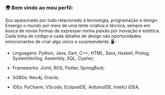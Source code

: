 ### 🌍 Bem vindo ao meu perfil: 

Sou apaixonado por tudo relacionado à tecnologia, programação e design. Enxergo o mundo por meio de uma lente criativa e técnica, sempre em busca de novas formas de expressar minha paixão por inovação e estética. Cada linha de código e cada detalhe de design são oportunidades emocionantes de criar algo único e surpreendente. 🖥️💡

- Linguagens: Python, Java, Dart, C++, HTML, Sass, Haskell, Prolog, SystemVerilog, Assembly, SQL, Cypher;
  
- Frameworks: JUnit, ROS, Flutter, SpringBoot;

- SGBDs: Neo4j, Oracle;

- IDEs: PyCharm, VScode, EclipseIDE, ArduinoIDE, IntelliJ IDEA;


